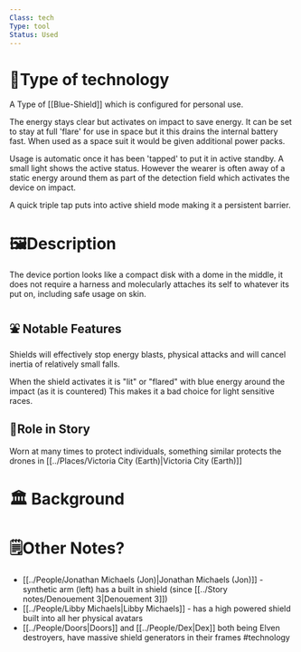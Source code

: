 ```yaml
---
Class: tech
Type: tool
Status: Used
---
```

# 🔧Type of technology
A Type of [[Blue-Shield]] which is configured for personal use.

The energy stays clear but activates on impact to save energy. It can be set to stay at full 'flare' for use in space but it this drains the internal battery fast. When used as a space suit it would be given additional power packs. 

Usage is automatic once it has been 'tapped' to put it in active standby. A small light shows the active status. However the wearer is often away of a static energy around them as part of the detection field which activates the device on impact. 

A quick triple tap puts into active shield mode making it a persistent barrier.
# **🖼️Description** 
The device portion looks like a compact disk with a dome in the middle, it does not require a harness and molecularly attaches its self to whatever its put on, including safe usage on skin. 
## ⛲ Notable Features
Shields will effectively stop energy blasts, physical attacks and will cancel inertia of relatively small falls.

When the shield activates it is "lit" or "flared" with blue energy around the impact (as it is countered) This makes it a bad choice for light sensitive races. 

## 📜Role in Story
Worn at many times to protect individuals, something similar protects the drones in [[../Places/Victoria City (Earth)|Victoria City (Earth)]]

# 🏛️ Background 

# 🗒️Other Notes?
-  [[../People/Jonathan Michaels (Jon)|Jonathan Michaels (Jon)]] - synthetic arm (left) has a built in shield (since  [[../Story notes/Denouement 3|Denouement 3]]) 
- [[../People/Libby Michaels|Libby Michaels]] - has a high powered shield built into all her physical avatars
- [[../People/Doors|Doors]] and [[../People/Dex|Dex]] both being Elven destroyers, have massive shield generators in their frames
#technology 